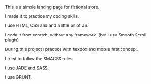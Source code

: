This is a simple landing page for fictional store.

I made it to practice my coding skills.

I use HTML, CSS and and a little bit of JS.

I code it from scratch, without any framework.
(but I use Smooth Scroll plugin)

During this project I practice with flexbox and mobile first concept.

I tried to follow the SMACSS rules.

I use JADE and SASS.

I use GRUNT.
